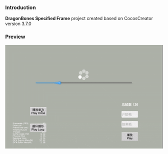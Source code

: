 ### Introduction
**DragonBones Specified Frame** project created based on CocosCreator version 3.7.0

### Preview
![image](../../../gif/202203/2022031501.gif)